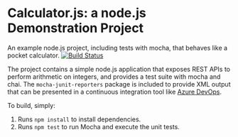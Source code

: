 Calculator.js: a node.js Demonstration Project
==============================================
An example node.js project, including tests with mocha, that behaves like
a pocket calculator.
[![Build Status](https://dev.azure.com/bodywisdomlifestyle/Integrating%20External%20Source%20Control%20with%20Azure%20Pipelines/_apis/build/status/K1nley.calculator?branchName=refs%2Fpull%2F2%2Fmerge)](https://dev.azure.com/bodywisdomlifestyle/Integrating%20External%20Source%20Control%20with%20Azure%20Pipelines/_build/latest?definitionId=7&branchName=refs%2Fpull%2F2%2Fmerge)

The project contains a simple node.js application that exposes REST APIs
to perform arithmetic on integers, and provides a test suite with mocha
and chai.  The `mocha-junit-reporters` package is included to provide XML
output that can be presented in a continuous integration tool like
[Azure DevOps](https://azure.com/devops).

To build, simply:

1. Runs `npm install` to install dependencies.
2. Runs `npm test` to run Mocha and execute the unit tests.

